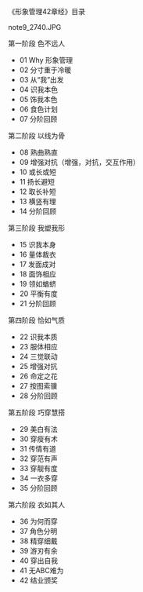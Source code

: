 《形象管理42章经》目录

note9_2740.JPG
 
第一阶段 色不远人
-   01 Why 形象管理
-  02 分寸重于冷暖
-  03 从“我”出发
-  04 识我本色
- 05 饰我本色
-  06 食色计划
-  07 分阶回顾

第二阶段 以线为骨
- 08 熟曲熟直
- 09 增强对抗（增强，对抗，交互作用）
- 10 或长或短
-  11 扬长避短
- 12 取长补短
-  13 横竖有理
-  14 分阶回顾

第三阶段 我塑我形
- 15 识我本身
- 16 量体裁衣
- 17 发面成对
- 18 面饰相应
- 19 领如蝤蛴
- 20 平衡有度
- 21 分阶回顾

第四阶段 恰如气质
- 22 识我本质
- 23 服体相应
- 24 三觉联动
- 25 增强对抗
- 26 命定之花
- 27 按图索骥
- 28 分阶回顾

第五阶段 巧穿慧搭
- 29 美白有法
- 30 穿瘦有术
- 31 传情有道
- 32 穿范有声
- 33 穿靓有度
- 34 一衣多穿
- 35 分阶回顾

第六阶段 衣如其人
- 36 为何而穿
- 37 角色分明
- 38 精穿细戴
- 39 游刃有余
- 40 穿出自我
- 41 无ABC难为
- 42 结业颁奖